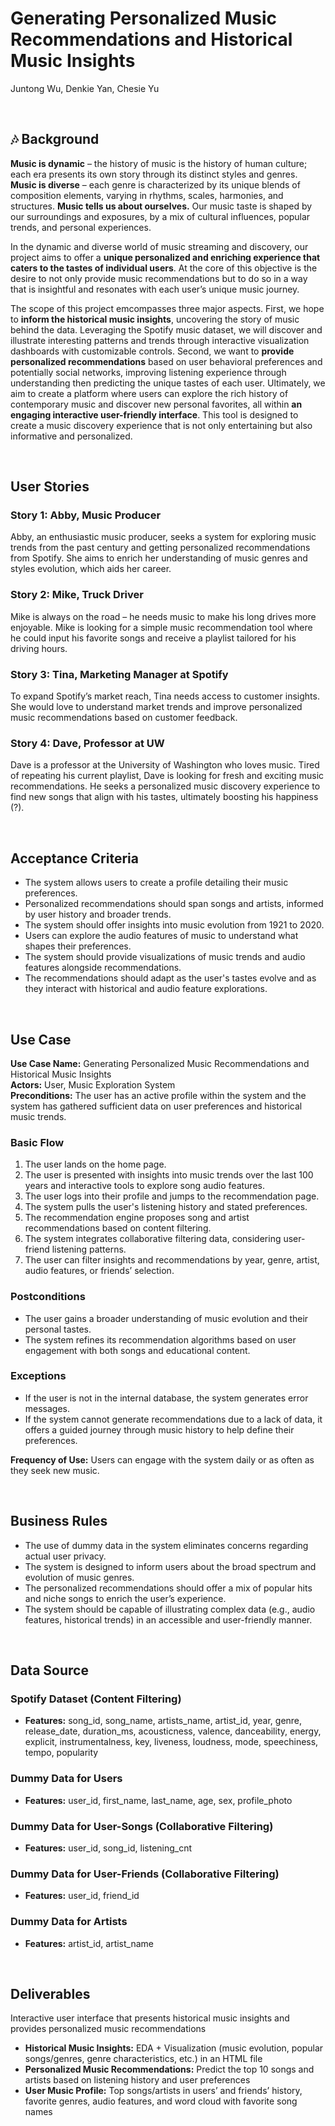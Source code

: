 # Generating Personalized Music Recommendations and Historical Music Insights

Juntong Wu, Denkie Yan, Chesie Yu

<br>

## 🎶 Background  

**Music is dynamic** – the history of music is the history of human culture; each era presents its own story through its distinct styles and genres.  **Music is diverse** – each genre is characterized by its unique blends of composition elements, varying in rhythms, scales, harmonies, and structures.  **Music tells us about ourselves.**  Our music taste is shaped by our surroundings and exposures, by a mix of cultural influences, popular trends, and personal experiences.    

In the dynamic and diverse world of music streaming and discovery, our project aims to offer a **unique personalized and enriching experience that caters to the tastes of individual users**.  At the core of this objective is the desire to not only provide music recommendations but to do so in a way that is insightful and resonates with each user’s unique music journey.  

The scope of this project emcompasses three major aspects.  First, we hope to **inform the historical music insights**, uncovering the story of music behind the data.  Leveraging the Spotify music dataset, we will discover and illustrate interesting patterns and trends through interactive visualization dashboards with customizable controls.   Second, we want to **provide personalized recommendations** based on user behavioral preferences and potentially social networks, improving listening experience through understanding then predicting the unique tastes of each user.  Ultimately, we aim to create a platform where users can explore the rich history of contemporary music and discover new personal favorites, all within **an engaging interactive user-friendly interface**.  This tool is designed to create a music discovery experience that is not only entertaining but also informative and personalized.  


<br>


## User Stories

### **Story 1: Abby, Music Producer**
Abby, an enthusiastic music producer, seeks a system for exploring music trends from the past century and getting personalized recommendations from Spotify.  She aims to enrich her understanding of music genres and styles evolution, which aids her career.

### **Story 2: Mike, Truck Driver**
Mike is always on the road –  he needs music to make his long drives more enjoyable.  Mike is looking for a simple music recommendation tool where he could input his favorite songs and receive a playlist tailored for his driving hours.   

### **Story 3: Tina, Marketing Manager at Spotify**
To expand Spotify’s market reach, Tina needs access to customer insights.  She would love to understand market trends and improve personalized music recommendations based on customer feedback.    

### **Story 4: Dave, Professor at UW**  
Dave is a professor at the University of Washington who loves music.  Tired of repeating his current playlist, Dave is looking for fresh and exciting music recommendations.  He seeks a personalized music discovery experience to find new songs that align with his tastes, ultimately boosting his happiness (?).    


<br>


## Acceptance Criteria

- The system allows users to create a profile detailing their music preferences.
- Personalized recommendations should span songs and artists, informed by user history and broader trends.
- The system should offer insights into music evolution from 1921 to 2020.
- Users can explore the audio features of music to understand what shapes their preferences.
- The system should provide visualizations of music trends and audio features alongside recommendations.
- The recommendations should adapt as the user's tastes evolve and as they interact with historical and audio feature explorations.


<br>


## Use Case

**Use Case Name:** Generating Personalized Music Recommendations and Historical Music Insights  
**Actors:** User, Music Exploration System  
**Preconditions:** The user has an active profile within the system and the system has gathered sufficient data on user preferences and historical music trends.


### Basic Flow

1. The user lands on the home page.
2. The user is presented with insights into music trends over the last 100 years and interactive tools to explore song audio features.
3. The user logs into their profile and jumps to the recommendation page.
4. The system pulls the user's listening history and stated preferences.
5. The recommendation engine proposes song and artist recommendations based on content filtering.
6. The system integrates collaborative filtering data, considering user-friend listening patterns.
7. The user can filter insights and recommendations by year, genre, artist, audio features, or friends’ selection.


### Postconditions

- The user gains a broader understanding of music evolution and their personal tastes.
- The system refines its recommendation algorithms based on user engagement with both songs and educational content.


### Exceptions

- If the user is not in the internal database, the system generates error messages.
- If the system cannot generate recommendations due to a lack of data, it offers a guided journey through music history to help define their preferences.

**Frequency of Use:** Users can engage with the system daily or as often as they seek new music.


<br>


## Business Rules

- The use of dummy data in the system eliminates concerns regarding actual user privacy.   
- The system is designed to inform users about the broad spectrum and evolution of music genres.   
- The personalized recommendations should offer a mix of popular hits and niche songs to enrich the user’s experience.  
- The system should be capable of illustrating complex data (e.g., audio features, historical trends) in an accessible and user-friendly manner.   


<br>


## Data Source

### Spotify Dataset (Content Filtering)

- **Features:** song_id, song_name, artists_name, artist_id, year, genre, release_date, duration_ms, acousticness, valence, danceability, energy, explicit, instrumentalness, key, liveness, loudness, mode, speechiness, tempo, popularity


### Dummy Data for Users

- **Features:** user_id, first_name, last_name, age, sex, profile_photo    


### Dummy Data for User-Songs (Collaborative Filtering)

- **Features:** user_id, song_id, listening_cnt


### Dummy Data for User-Friends (Collaborative Filtering)

- **Features:** user_id, friend_id


### Dummy Data for Artists

- **Features:** artist_id, artist_name


<br>


## Deliverables

Interactive user interface that presents historical music insights and provides personalized music recommendations         

- **Historical Music Insights:** EDA + Visualization (music evolution, popular songs/genres, genre characteristics, etc.) in an HTML file      
- **Personalized Music Recommendations:** Predict the top 10 songs and artists based on listening history and user preferences   
- **User Music Profile:** Top songs/artists in users’ and friends’ history, favorite genres, audio features, and word cloud with favorite song names   
